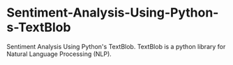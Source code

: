 # Sentiment-Analysis-Using-Python-s-TextBlob
Sentiment Analysis Using Python's TextBlob. TextBlob is a python library for Natural Language Processing (NLP).
